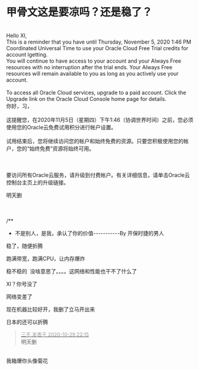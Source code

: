 # 甲骨文这是要凉吗？还是稳了？


<br />
Hello XI,<br />
This is a reminder that you have until Thursday, November 5, 2020 1:46 PM Coordinated Universal Time to use your Oracle Cloud Free Trial credits for account lgetting.<br />
You will continue to have access to your account and your Always Free resources with no interruption after the trial ends. Your Always Free resources will remain available to you as long as you actively use your account.<br />
<br />
To access all Oracle Cloud services, upgrade to a paid account. Click the Upgrade link on the Oracle Cloud Console home page for details.<br />
你好，习，<br />
<br />
这提醒您，在2020年11月5日（星期四）下午1:46（协调世界时间）之前，您必须使用您的Oracle云免费试用积分进行帐户设置。<br />
<br />
试用结束后，您将继续访问您的帐户和始终免费的资源。只要您积极使用您的帐户，您的“始终免费”资源将始终可用。<br />
<br />
<br />
<br />
要访问所有Oracle云服务，请升级到付费帐户。有关详细信息，请单击Oracle云控制台主页上的升级链接。

明天删<br />
<br />
<br />
<br />
/**<br />
 * 不是别人，是我，承认了你的价值-----------By 开保时捷的男人

稳了，随便折腾

跑满带宽，跑满CPU，让内存爆炸

稳不稳的&nbsp;&nbsp;没啥意思了。。。。这网络和性能也干不了什么了<img id="aimg_dtjdJ" onclick="zoom(this, this.src, 0, 0, 0)" class="zoom" src="https://cdn.jsdelivr.net/gh/hishis/forum-master/public/images/patch.gif" onmouseover="img_onmouseoverfunc(this)" onload="thumbImg(this)" border="0" alt="" />

XI？你号没了

网络变差了

现在机器比较好开，我删了立马开出来

日本的还可以折腾

<div class="quote"><blockquote><font size="2"><a href="https://www.hostloc.com/forum.php?mod=redirect&amp;goto=findpost&amp;pid=9372021&amp;ptid=760016" target="_blank"><font color="#999999">三不 发表于 2020-10-29 22:15</font></a></font><br />
明天删</blockquote></div><br />
我箱爆你头像菊花
